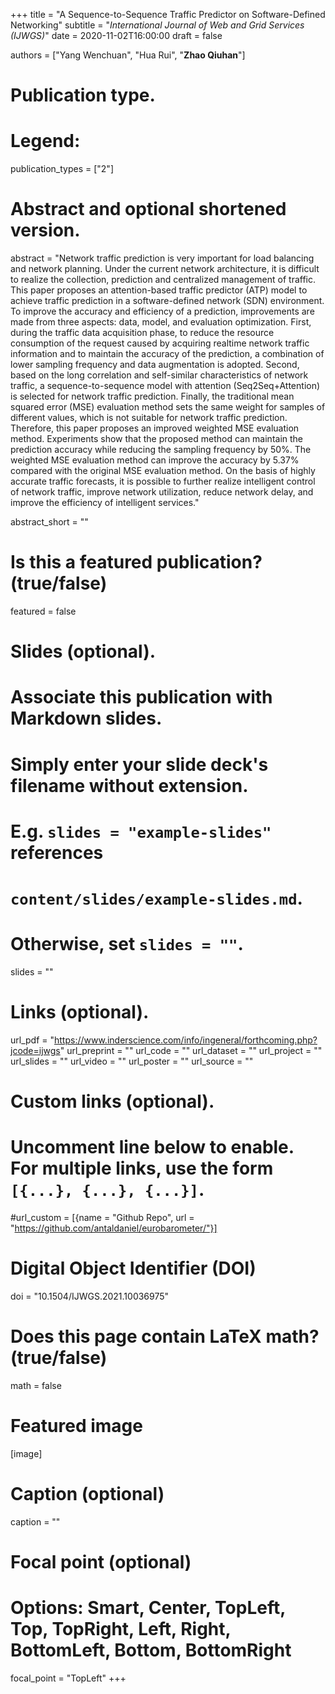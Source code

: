 +++
title = "A Sequence-to-Sequence Traffic Predictor on Software-Defined Networking"
subtitle = "_International Journal of Web and Grid Services (IJWGS)_"
date = 2020-11-02T16:00:00
draft = false

authors = ["Yang Wenchuan", "Hua Rui", "**Zhao Qiuhan**"]

# Publication type.
# Legend:

publication_types = ["2"]

# Abstract and optional shortened version.
abstract = "Network traffic prediction is very important for load balancing and network planning. Under the current network architecture, it is difficult to realize the collection, prediction and centralized management of traffic. This paper proposes an attention-based traffic predictor (ATP) model to achieve traffic prediction in a software-defined network (SDN) environment. To improve the accuracy and efficiency of a prediction, improvements are made from three aspects: data, model, and evaluation optimization. First, during the traffic data acquisition phase, to reduce the resource consumption of the request caused by acquiring realtime network traffic information and to maintain the accuracy of the prediction, a combination of lower sampling frequency and data augmentation is adopted. Second, based on the long correlation and self-similar characteristics of network traffic, a sequence-to-sequence model with attention (Seq2Seq+Attention) is selected for network traffic prediction. Finally, the traditional mean squared error (MSE) evaluation method sets the same weight for samples of different values, which is not suitable for network traffic prediction. Therefore, this paper proposes an improved weighted MSE evaluation method. Experiments show that the proposed method can maintain the prediction accuracy while reducing the sampling frequency by 50%. The weighted MSE evaluation method can improve the accuracy by 5.37% compared with the original MSE evaluation method. On the basis of highly accurate traffic forecasts, it is possible to further realize intelligent control of network traffic, improve network utilization, reduce network delay, and improve the efficiency of intelligent services."

abstract_short = ""

# Is this a featured publication? (true/false)
featured = false

# Slides (optional).
#   Associate this publication with Markdown slides.
#   Simply enter your slide deck's filename without extension.
#   E.g. `slides = "example-slides"` references 
#   `content/slides/example-slides.md`.
#   Otherwise, set `slides = ""`.
slides = ""

# Links (optional).
url_pdf = "https://www.inderscience.com/info/ingeneral/forthcoming.php?jcode=ijwgs"
url_preprint = ""
url_code = ""
url_dataset = ""
url_project = ""
url_slides = ""
url_video = ""
url_poster = ""
url_source = ""

# Custom links (optional).
#   Uncomment line below to enable. For multiple links, use the form `[{...}, {...}, {...}]`.
#url_custom = [{name = "Github Repo", url = "https://github.com/antaldaniel/eurobarometer/"}]

# Digital Object Identifier (DOI)
doi = "10.1504/IJWGS.2021.10036975"

# Does this page contain LaTeX math? (true/false)
math = false

# Featured image
[image]
  # Caption (optional)
  caption = ""

  # Focal point (optional)
  # Options: Smart, Center, TopLeft, Top, TopRight, Left, Right, BottomLeft, Bottom, BottomRight
  focal_point = "TopLeft"
+++
